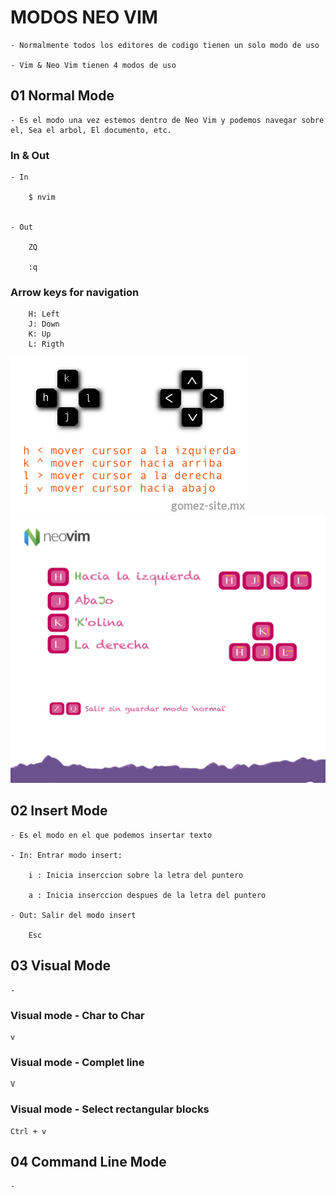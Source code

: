 
# MODOS NEO VIM

	- Normalmente todos los editores de codigo tienen un solo modo de uso

	- Vim & Neo Vim tienen 4 modos de uso



## 01 Normal Mode

	- Es el modo una vez estemos dentro de Neo Vim y podemos navegar sobre el, Sea el arbol, El documento, etc.



### In & Out

	- In 

		$ nvim


	- Out

		ZQ
		
		:q



###	Arrow keys for navigation 

		H: Left
		J: Down
		K: Up
		L: Rigth

<img src="./img/navegation-keys-01.png"/>

<img src="./img/navegation-keys-02.png" />



## 02 Insert Mode

	- Es el modo en el que podemos insertar texto

	- In: Entrar modo insert:

		i : Inicia inserccion sobre la letra del puntero

		a : Inicia inserccion despues de la letra del puntero 

	- Out: Salir del modo insert

		Esc

	


## 03 Visual Mode

	-

### Visual mode - Char to Char

	v

### Visual mode - Complet line

	V

### Visual mode - Select rectangular blocks

	Ctrl + v



## 04 Command Line Mode

	-
	
